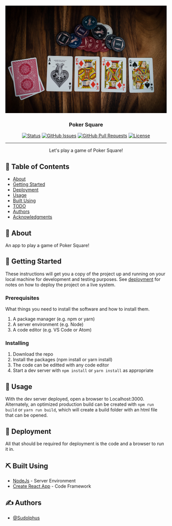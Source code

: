 <p align="center">
  <a href="" rel="noopener">
 <img src="./poker-logo.jpeg" alt="Project logo"></a>
</p>

<h3 align="center">Poker Square</h3>

<div align="center">

[![Status](https://img.shields.io/badge/status-active-success.svg)]()
[![GitHub Issues](https://img.shields.io/github/issues/Sudolphus/Poker-Squares.svg)](https://github.com/Sudolphus/Poker-Squares/issues)
[![GitHub Pull Requests](https://img.shields.io/github/issues-pr/Sudolphus/Poker-Squares.svg)](https://github.com/Sudolphus/Poker-Squares/pulls)
[![License](https://img.shields.io/badge/license-MIT-blue.svg)](./LICENSE.md)

</div>

---

<p align="center"> Let's play a game of Poker Square!
    <br> 
</p>

## 📝 Table of Contents

- [About](#about)
- [Getting Started](#getting_started)
- [Deployment](#deployment)
- [Usage](#usage)
- [Built Using](#built_using)
- [TODO](../TODO.md)
- [Authors](#authors)
- [Acknowledgments](#acknowledgement)

## 🧐 About <a name = "about"></a>

An app to play a game of Poker Square!

## 🏁 Getting Started <a name = "getting_started"></a>

These instructions will get you a copy of the project up and running on your local machine for development and testing purposes. See [deployment](#deployment) for notes on how to deploy the project on a live system.

### Prerequisites

What things you need to install the software and how to install them.

1. A package manager (e.g. npm or yarn)
2. A server environment (e.g. Node)
3. A code editor (e.g. VS Code or Atom)

### Installing

1. Download the repo
2. Install the packages (npm install or yarn install)
3. The code can be editted with any code editor
4. Start a dev server with `npm install` or `yarn install` as appropriate

## 🎈 Usage <a name="usage"></a>

With the dev server deployed, open a browser to Localhost:3000. Alternately, an optimized production build can be created with `npm run build` or `yarn run build`, which will create a build folder with an html file that can be opened.

## 🚀 Deployment <a name = "deployment"></a>

All that should be required for deployment is the code and a browser to run it in.

## ⛏️ Built Using <a name = "built_using"></a>

- [NodeJs](https://nodejs.org/en/) - Server Environment
- [Create React App](https://github.com/facebook/create-react-app) - Code Framework

## ✍️ Authors <a name = "authors"></a>

- [@Sudolphus](https://github.com/Sudolphus)

<!-- ## 🎉 Acknowledgements <a name = "acknowledgement"></a>

- Hat tip to anyone whose code was used
- Inspiration
- References -->
